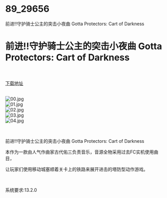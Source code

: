 # 89_29656
前进!!守护骑士公主的突击小夜曲 Gotta Protectors: Cart of Darkness
# 前进!!守护骑士公主的突击小夜曲 Gotta Protectors: Cart of Darkness
 <br/></br>
[下载地址](https://www.switch520.cc/article/29656 "下载地址")
<br/></br>

<p><img title="00.jpg" src="https://www.switch520.cc/muke_img/2022_04_14_79fca8eea80b0.jpg" alt="00.jpg"><br>
<img title="01.jpg" src="https://www.switch520.cc/muke_img/2022_04_14_7bdf29bbb6979.jpg" alt="01.jpg"><br>
<img title="02.jpg" src="https://www.switch520.cc/muke_img/2022_04_14_d6f8722d43a9d.jpg" alt="02.jpg"><br>
<img title="03.jpg" src="https://www.switch520.cc/muke_img/2022_04_14_2015b2f618210.jpg" alt="03.jpg"><br>
<img title="04.jpg" src="https://www.switch520.cc/muke_img/2022_04_14_3a09ced54ccb5.jpg" alt="04.jpg"></p>
<p>&nbsp;</p>
<p>前进!!守护骑士公主的突击小夜曲 Gotta Protectors: Cart of Darkness</p>
<p>本作为一款由人气作曲家古代佑三负责音乐，音源全物采用过去FC实机使用曲目，</p>
<p>让玩家们使用移动城塞顺着关卡上的铁路来展开进击的塔防型动作游戏。</p>
<p>&nbsp;</p>
<p>系统要求:13.2.0</p>



